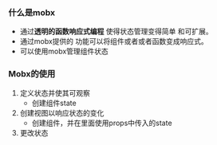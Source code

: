 ### 什么是mobx
- 通过**透明的函数响应式编程** 使得状态管理变得简单 和可扩展。
- 通过mobx提供的 功能可以将组件或者或者函数变成响应式。
- 可以使用mobx管理组件状态

### Mobx的使用
1. 定义状态并使其可观察
    - 创建组件state
2. 创建视图以响应状态的变化
    - 创建组件，并在里面使用props中传入的state
3. 更改状态
  
